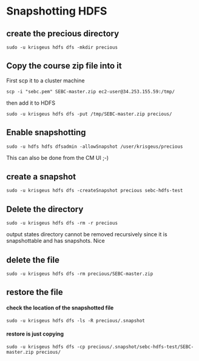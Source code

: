 # Snapshotting HDFS

## create the precious directory

```
sudo -u krisgeus hdfs dfs -mkdir precious
```

## Copy the course zip file into it

First scp it to a cluster machine

```
scp -i "sebc.pem" SEBC-master.zip ec2-user@34.253.155.59:/tmp/
```

then add it to HDFS

```
sudo -u krisgeus hdfs dfs -put /tmp/SEBC-master.zip precious/
```

## Enable snapshotting

```
sudo -u hdfs hdfs dfsadmin -allowSnapshot /user/krisgeus/precious
```

This can also be done from the CM UI ;-)

## create a snapshot
```
sudo -u krisgeus hdfs dfs -createSnapshot precious sebc-hdfs-test
```

## Delete the directory
```
sudo -u krisgeus hdfs dfs -rm -r precious
```

output states directory cannot be removed recursively since it is snapshottable and has snapshots. Nice

## delete the file
```
sudo -u krisgeus hdfs dfs -rm precious/SEBC-master.zip
```

## restore the file

#### check the location of the snapshotted file
```
sudo -u krisgeus hdfs dfs -ls -R precious/.snapshot
```

#### restore is just copying
```
sudo -u krisgeus hdfs dfs -cp precious/.snapshot/sebc-hdfs-test/SEBC-master.zip precious/
```